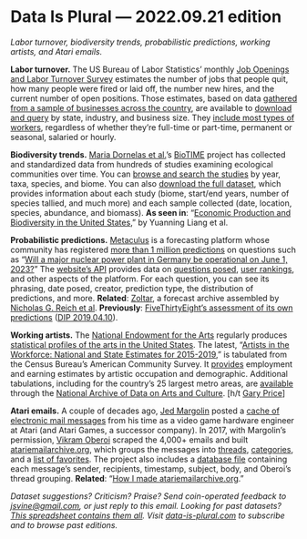 Data Is Plural — 2022.09.21 edition
===================================

*Labor turnover, biodiversity trends, probabilistic predictions, working artists, and Atari emails.*


__Labor turnover.__ The US Bureau of Labor Statistics’ monthly [Job Openings and Labor Turnover Survey](https://www.bls.gov/jlt/) estimates the number of jobs that people quit, how many people were fired or laid off, the number new hires, and the current number of open positions. Those estimates, based on data [gathered from a sample of businesses across the country](https://www.bls.gov/opub/hom/jlt/data.htm), are available to [download and query](https://www.bls.gov/jlt/data.htm) by state, industry, and business size. They [include most types of workers](https://www.bls.gov/jlt/jltdef.htm), regardless of whether they’re full-time or part-time, permanent or seasonal, salaried or hourly.


__Biodiversity trends.__ [Maria Dornelas et al.](https://onlinelibrary.wiley.com/doi/10.1111/geb.12729)’s [BioTIME](https://biotime.st-andrews.ac.uk/) project has collected and standardized data from hundreds of studies examining ecological communities over time. You can [browse and search the studies](https://biotime.st-andrews.ac.uk/download.php) by year, taxa, species, and biome. You can also [download the full dataset](https://biotime.st-andrews.ac.uk/downloadFull.php), which provides information about each study (biome, start/end years, number of species tallied, and much more) and each sample collected (date, location, species, abundance, and biomass). __As seen in__: “[Economic Production and Biodiversity in the United States](https://osf.io/preprints/socarxiv/qy76a/),” by Yuanning Liang et al.


__Probabilistic predictions.__ [Metaculus](https://www.metaculus.com/about/) is a forecasting platform whose community has registered [more than 1 million predictions](https://twitter.com/fianxu/status/1569537658103431168) on questions such as “[Will a major nuclear power plant in Germany be operational on June 1, 2023?](https://www.metaculus.com/questions/10004/german-nuclear-power/)” The [website’s API](https://www.metaculus.com/api2/) provides data on [questions posed](https://www.metaculus.com/questions/), [user rankings](https://www.metaculus.com/rankings/), and other aspects of the platform. For each question, you can see its phrasing, date posed, creator, prediction type, the distribution of predictions, and more. __Related__: [Zoltar](https://zoltardata.com/), a forecast archive assembled by [Nicholas G. Reich et al](https://www.nature.com/articles/s41597-021-00839-5). __Previously__: [FiveThirtyEight’s assessment of its own predictions](https://projects.fivethirtyeight.com/checking-our-work/) ([DIP 2019.04.10](https://www.data-is-plural.com/archive/2019-04-10-edition/)).


__Working artists.__ The [National Endowment for the Arts](https://www.arts.gov/about) regularly produces [statistical profiles of the arts in the United States](https://www.arts.gov/impact/research/arts-data-profile-series). The latest, “[Artists in the Workforce: National and State Estimates for 2015-2019](https://www.arts.gov/impact/research/arts-data-profile-series/adp-31),” is tabulated from the Census Bureau’s American Community Survey. It [provides](https://www.arts.gov/impact/research/arts-data-profile-series/adp-31/data-tables) employment and earning estimates by artistic occupation and demographic. Additional tabulations, including for the country’s 25 largest metro areas, are [available](https://www.icpsr.umich.edu/web/NADAC/studies/38389/summary) through the [National Archive of Data on Arts and Culture](https://www.icpsr.umich.edu/web/pages/NADAC/index.html). [h/t [Gary Price](https://www.infodocket.com/2022/08/31/new-data-alert-labor-force-estimates-for-artist-occupations/)]


__Atari emails.__ A couple of decades ago, [Jed Margolin](https://www.jmargolin.com/) posted a [cache of electronic mail messages](https://www.jmargolin.com/vmail/vmail.htm) from his time as a video game hardware engineer at Atari (and Atari Games, a successor company). In 2017, with Margolin’s permission, [Vikram Oberoi](https://twitter.com/voberoi) scraped the 4,000+ emails and built [atariemailarchive.org](https://atariemailarchive.org/), which groups the messages into [threads](https://atariemailarchive.org/all-threads), [categories](https://atariemailarchive.org/categories), and a [list of favorites](https://atariemailarchive.org/top-threads). The project also includes a [database file](https://github.com/voberoi/atariemailarchive-data) containing each message’s sender, recipients, timestamp, subject, body, and Oberoi’s thread grouping. __Related__: “[How I made atariemailarchive.org](https://vikramoberoi.com/how-i-made-atariemailarchive-org/).”


*Dataset suggestions? Criticism? Praise? Send coin-operated feedback to jsvine@gmail.com, or just reply to this email. Looking for past datasets? [This spreadsheet contains them all](https://docs.google.com/spreadsheets/d/1wZhPLMCHKJvwOkP4juclhjFgqIY8fQFMemwKL2c64vk/edit#gid=0). Visit [data-is-plural.com](https://www.data-is-plural.com) to subscribe and to browse past editions.*
